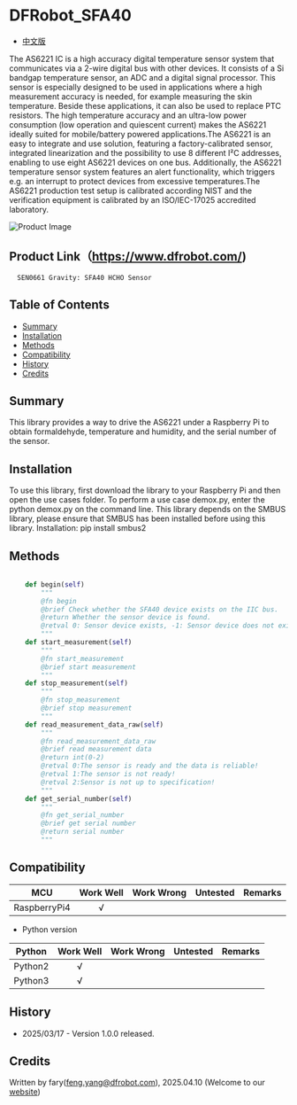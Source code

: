 # DFRobot_SFA40

* [中文版](./README_CN.md)

The AS6221 IC is a high accuracy digital temperature sensor system that communicates via a 2-wire digital bus with other devices. It consists of a Si bandgap temperature sensor, an ADC and a digital signal processor.
This sensor is especially designed to be used in applications where a high measurement accuracy is needed, for example measuring the skin temperature. Beside these applications, it can also be used to replace PTC resistors.
The high temperature accuracy and an ultra-low power consumption (low operation and quiescent current) makes the AS6221 ideally suited for mobile/battery powered applications.The AS6221 is an easy to integrate and use solution, featuring a factory-calibrated sensor, integrated linearization and the possibility to use 8 different I²C addresses, enabling to use eight AS6221 devices on one bus.
Additionally, the AS6221 temperature sensor system features an alert functionality, which triggers e.g. an interrupt to protect devices from excessive temperatures.The AS6221 production test setup is calibrated according NIST and the verification equipment is calibrated by an ISO/IEC-17025 accredited laboratory.

![Product Image](../../resources/images/SEN0660svg.png)

## Product Link（https://www.dfrobot.com/)
      SEN0661 Gravity: SFA40 HCHO Sensor

## Table of Contents

* [Summary](#summary)
* [Installation](#installation)
* [Methods](#methods)
* [Compatibility](#compatibility)
* [History](#history)
* [Credits](#credits)

## Summary

This library provides a way to drive the AS6221 under a Raspberry Pi to obtain formaldehyde, temperature and humidity, and the serial number of the sensor.
## Installation

To use this library, first download the library to your Raspberry Pi and then open the use cases folder. To perform a use case demox.py, enter the python demox.py on the command line.
This library depends on the SMBUS library, please ensure that SMBUS has been installed before using this library. Installation: pip install smbus2

## Methods
```python
  
    def begin(self)
        """
        @fn begin
        @brief Check whether the SFA40 device exists on the IIC bus.
        @return Whether the sensor device is found.
        @retval 0: Sensor device exists, -1: Sensor device does not exist.
        """
    def start_measurement(self)
        """
        @fn start_measurement
        @brief start measurement
        """
    def stop_measurement(self)
        """
        @fn stop_measurement
        @brief stop measurement
        """
    def read_measurement_data_raw(self)
        """
        @fn read_measurement_data_raw
        @brief read measurement data
        @return int(0-2)
        @retval 0:The sensor is ready and the data is reliable! 
        @retval 1:The sensor is not ready!
        @retval 2:Sensor is not up to specification!
        """
    def get_serial_number(self)
        """
        @fn get_serial_number
        @brief get serial number
        @return serial number
        """

```

## Compatibility

| MCU         | Work Well | Work Wrong  | Untested | Remarks |
| ------------ | :--: | :----: | :----: | :--: |
| RaspberryPi4 |  √   |        |        |      |

* Python version 

| Python  | Work Well | Work Wrong | Untested | Remarks |
| ------- | :--: | :----: | :----: | ---- |
| Python2 |  √   |        |        |      |
| Python3 |  √   |        |        |      |
## History 

- 2025/03/17 - Version 1.0.0 released.

## Credits

Written by fary(feng.yang@dfrobot.com), 2025.04.10 (Welcome to our [website](https://www.dfrobot.com/))



